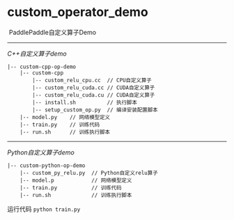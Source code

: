 # custom_operator_demo
 PaddlePaddle自定义算子Demo

---

*C++自定义算子demo*

```
|-- custom-cpp-op-demo
    |-- custom-cpp 
        |-- custom_relu_cpu.cc  // CPU自定义算子
        |-- custom_relu_cuda.cc // CUDA自定义算子
        |-- custom_relu_cuda.cu // CUDA自定义算子
        |-- install.sh          // 执行脚本
        |-- setup_custom_op.py  // 编译安装配置脚本
    |-- model.py    // 网络模型定义
    |-- train.py    // 训练代码
    |-- run.sh      // 训练执行脚本
```


---

*Python自定义算子demo*

```
|-- custom-python-op-demo
    |-- custom_py_relu.py  // Python自定义relu算子
    |-- model.p            // 网络模型定义
    |-- train.py           // 训练代码
    |-- run.sh             // 训练执行脚本
```

运行代码 `python train.py`

